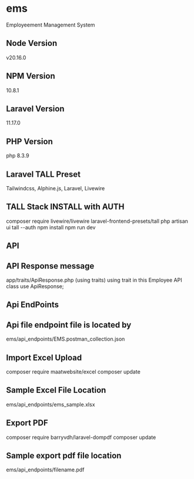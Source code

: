 # ems
Employeement Management System

## Node Version
v20.16.0
## NPM Version
10.8.1
## Laravel Version
11.17.0
## PHP Version
php 8.3.9
## Laravel TALL Preset
Tailwindcss,
Alphine.js,
Laravel,
Livewire
## TALL Stack INSTALL with AUTH
composer require livewire/livewire laravel-frontend-presets/tall
php artisan ui tall --auth
npm install
npm run dev
## API
## API Response message
app/traits/ApiResponse.php (using traits)
using trait in this Employee API class
  use ApiResponse;
## Api EndPoints

## Api file endpoint file is located by 

ems/api_endpoints/EMS.postman_collection.json
## Import Excel Upload

composer require maatwebsite/excel
composer update

## Sample Excel File Location
ems/api_endpoints/ems_sample.xlsx

##  Export PDF

composer require barryvdh/laravel-dompdf
composer update

## Sample export pdf file location
ems/api_endpoints/filename.pdf




